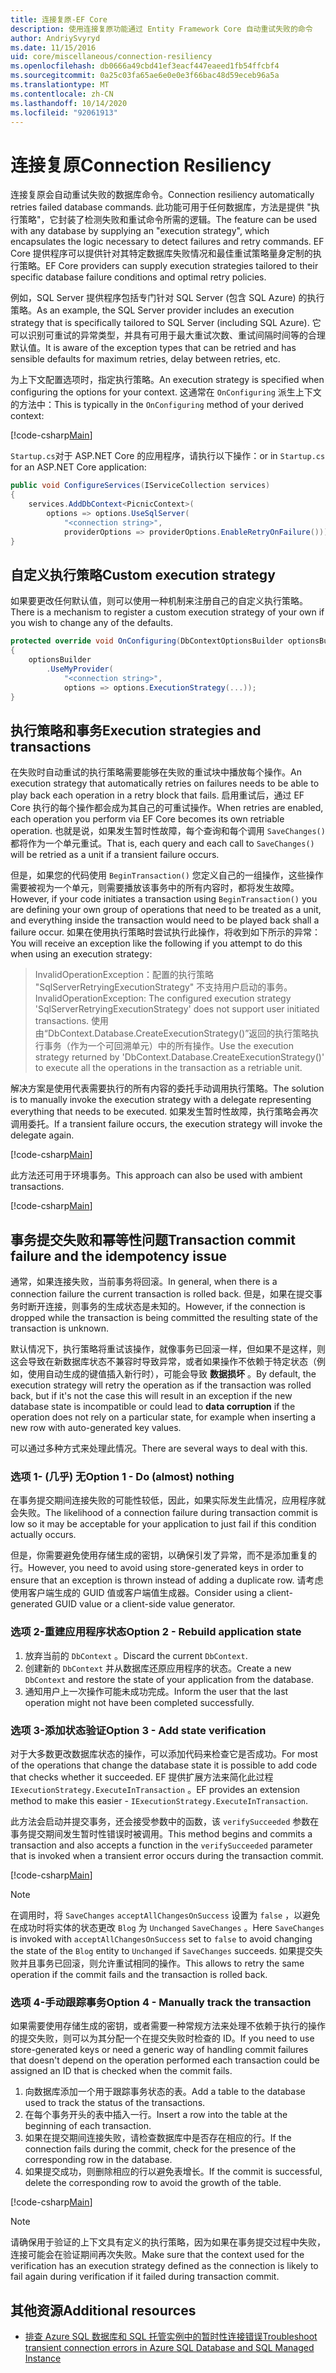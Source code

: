 ```yaml
---
title: 连接复原-EF Core
description: 使用连接复原功能通过 Entity Framework Core 自动重试失败的命令
author: AndriySvyryd
ms.date: 11/15/2016
uid: core/miscellaneous/connection-resiliency
ms.openlocfilehash: db0666a49cbd41ef3eacf447eaeed1fb54ffcbf4
ms.sourcegitcommit: 0a25c03fa65ae6e0e0e3f66bac48d59eceb96a5a
ms.translationtype: MT
ms.contentlocale: zh-CN
ms.lasthandoff: 10/14/2020
ms.locfileid: "92061913"
---
```

# <a name="connection-resiliency"></a><span data-ttu-id="39cc4-103">连接复原</span><span class="sxs-lookup"><span data-stu-id="39cc4-103">Connection Resiliency</span></span>

<span data-ttu-id="39cc4-104">连接复原会自动重试失败的数据库命令。</span><span class="sxs-lookup"><span data-stu-id="39cc4-104">Connection resiliency automatically retries failed database commands.</span></span> <span data-ttu-id="39cc4-105">此功能可用于任何数据库，方法是提供 "执行策略"，它封装了检测失败和重试命令所需的逻辑。</span><span class="sxs-lookup"><span data-stu-id="39cc4-105">The feature can be used with any database by supplying an "execution strategy", which encapsulates the logic necessary to detect failures and retry commands.</span></span> <span data-ttu-id="39cc4-106">EF Core 提供程序可以提供针对其特定数据库失败情况和最佳重试策略量身定制的执行策略。</span><span class="sxs-lookup"><span data-stu-id="39cc4-106">EF Core providers can supply execution strategies tailored to their specific database failure conditions and optimal retry policies.</span></span>

<span data-ttu-id="39cc4-107">例如，SQL Server 提供程序包括专门针对 SQL Server (包含 SQL Azure) 的执行策略。</span><span class="sxs-lookup"><span data-stu-id="39cc4-107">As an example, the SQL Server provider includes an execution strategy that is specifically tailored to SQL Server (including SQL Azure).</span></span> <span data-ttu-id="39cc4-108">它可以识别可重试的异常类型，并具有可用于最大重试次数、重试间隔时间等的合理默认值。</span><span class="sxs-lookup"><span data-stu-id="39cc4-108">It is aware of the exception types that can be retried and has sensible defaults for maximum retries, delay between retries, etc.</span></span>

<span data-ttu-id="39cc4-109">为上下文配置选项时，指定执行策略。</span><span class="sxs-lookup"><span data-stu-id="39cc4-109">An execution strategy is specified when configuring the options for your context.</span></span> <span data-ttu-id="39cc4-110">这通常在 `OnConfiguring` 派生上下文的方法中：</span><span class="sxs-lookup"><span data-stu-id="39cc4-110">This is typically in the `OnConfiguring` method of your derived context:</span></span>

[!code-csharp[Main](../../../samples/core/Miscellaneous/ConnectionResiliency/Program.cs#OnConfiguring)]

<span data-ttu-id="39cc4-111">`Startup.cs`对于 ASP.NET Core 的应用程序，请执行以下操作：</span><span class="sxs-lookup"><span data-stu-id="39cc4-111">or in `Startup.cs` for an ASP.NET Core application:</span></span>

```csharp
public void ConfigureServices(IServiceCollection services)
{
    services.AddDbContext<PicnicContext>(
        options => options.UseSqlServer(
            "<connection string>",
            providerOptions => providerOptions.EnableRetryOnFailure()));
}
```

## <a name="custom-execution-strategy"></a><span data-ttu-id="39cc4-112">自定义执行策略</span><span class="sxs-lookup"><span data-stu-id="39cc4-112">Custom execution strategy</span></span>

<span data-ttu-id="39cc4-113">如果要更改任何默认值，则可以使用一种机制来注册自己的自定义执行策略。</span><span class="sxs-lookup"><span data-stu-id="39cc4-113">There is a mechanism to register a custom execution strategy of your own if you wish to change any of the defaults.</span></span>

```csharp
protected override void OnConfiguring(DbContextOptionsBuilder optionsBuilder)
{
    optionsBuilder
        .UseMyProvider(
            "<connection string>",
            options => options.ExecutionStrategy(...));
}
```

## <a name="execution-strategies-and-transactions"></a><span data-ttu-id="39cc4-114">执行策略和事务</span><span class="sxs-lookup"><span data-stu-id="39cc4-114">Execution strategies and transactions</span></span>

<span data-ttu-id="39cc4-115">在失败时自动重试的执行策略需要能够在失败的重试块中播放每个操作。</span><span class="sxs-lookup"><span data-stu-id="39cc4-115">An execution strategy that automatically retries on failures needs to be able to play back each operation in a retry block that fails.</span></span> <span data-ttu-id="39cc4-116">启用重试后，通过 EF Core 执行的每个操作都会成为其自己的可重试操作。</span><span class="sxs-lookup"><span data-stu-id="39cc4-116">When retries are enabled, each operation you perform via EF Core becomes its own retriable operation.</span></span> <span data-ttu-id="39cc4-117">也就是说，如果发生暂时性故障，每个查询和每个调用 `SaveChanges()` 都将作为一个单元重试。</span><span class="sxs-lookup"><span data-stu-id="39cc4-117">That is, each query and each call to `SaveChanges()` will be retried as a unit if a transient failure occurs.</span></span>

<span data-ttu-id="39cc4-118">但是，如果您的代码使用 `BeginTransaction()` 您定义自己的一组操作，这些操作需要被视为一个单元，则需要播放该事务中的所有内容时，都将发生故障。</span><span class="sxs-lookup"><span data-stu-id="39cc4-118">However, if your code initiates a transaction using `BeginTransaction()` you are defining your own group of operations that need to be treated as a unit, and everything inside the transaction would need to be played back shall a failure occur.</span></span> <span data-ttu-id="39cc4-119">如果在使用执行策略时尝试执行此操作，将收到如下所示的异常：</span><span class="sxs-lookup"><span data-stu-id="39cc4-119">You will receive an exception like the following if you attempt to do this when using an execution strategy:</span></span>

> <span data-ttu-id="39cc4-120">InvalidOperationException：配置的执行策略 "SqlServerRetryingExecutionStrategy" 不支持用户启动的事务。</span><span class="sxs-lookup"><span data-stu-id="39cc4-120">InvalidOperationException: The configured execution strategy 'SqlServerRetryingExecutionStrategy' does not support user initiated transactions.</span></span> <span data-ttu-id="39cc4-121">使用由“DbContext.Database.CreateExecutionStrategy()”返回的执行策略执行事务（作为一个可回溯单元）中的所有操作。</span><span class="sxs-lookup"><span data-stu-id="39cc4-121">Use the execution strategy returned by 'DbContext.Database.CreateExecutionStrategy()' to execute all the operations in the transaction as a retriable unit.</span></span>

<span data-ttu-id="39cc4-122">解决方案是使用代表需要执行的所有内容的委托手动调用执行策略。</span><span class="sxs-lookup"><span data-stu-id="39cc4-122">The solution is to manually invoke the execution strategy with a delegate representing everything that needs to be executed.</span></span> <span data-ttu-id="39cc4-123">如果发生暂时性故障，执行策略会再次调用委托。</span><span class="sxs-lookup"><span data-stu-id="39cc4-123">If a transient failure occurs, the execution strategy will invoke the delegate again.</span></span>

[!code-csharp[Main](../../../samples/core/Miscellaneous/ConnectionResiliency/Program.cs#ManualTransaction)]

<span data-ttu-id="39cc4-124">此方法还可用于环境事务。</span><span class="sxs-lookup"><span data-stu-id="39cc4-124">This approach can also be used with ambient transactions.</span></span>

[!code-csharp[Main](../../../samples/core/Miscellaneous/ConnectionResiliency/Program.cs#AmbientTransaction)]

## <a name="transaction-commit-failure-and-the-idempotency-issue"></a><span data-ttu-id="39cc4-125">事务提交失败和幂等性问题</span><span class="sxs-lookup"><span data-stu-id="39cc4-125">Transaction commit failure and the idempotency issue</span></span>

<span data-ttu-id="39cc4-126">通常，如果连接失败，当前事务将回滚。</span><span class="sxs-lookup"><span data-stu-id="39cc4-126">In general, when there is a connection failure the current transaction is rolled back.</span></span> <span data-ttu-id="39cc4-127">但是，如果在提交事务时断开连接，则事务的生成状态是未知的。</span><span class="sxs-lookup"><span data-stu-id="39cc4-127">However, if the connection is dropped while the transaction is being committed the resulting state of the transaction is unknown.</span></span>

<span data-ttu-id="39cc4-128">默认情况下，执行策略将重试该操作，就像事务已回滚一样，但如果不是这样，则这会导致在新数据库状态不兼容时导致异常，或者如果操作不依赖于特定状态（例如，使用自动生成的键值插入新行时），可能会导致 **数据损坏** 。</span><span class="sxs-lookup"><span data-stu-id="39cc4-128">By default, the execution strategy will retry the operation as if the transaction was rolled back, but if it's not the case this will result in an exception if the new database state is incompatible or could lead to **data corruption** if the operation does not rely on a particular state, for example when inserting a new row with auto-generated key values.</span></span>

<span data-ttu-id="39cc4-129">可以通过多种方式来处理此情况。</span><span class="sxs-lookup"><span data-stu-id="39cc4-129">There are several ways to deal with this.</span></span>

### <a name="option-1---do-almost-nothing"></a><span data-ttu-id="39cc4-130">选项 1- (几乎) 无</span><span class="sxs-lookup"><span data-stu-id="39cc4-130">Option 1 - Do (almost) nothing</span></span>

<span data-ttu-id="39cc4-131">在事务提交期间连接失败的可能性较低，因此，如果实际发生此情况，应用程序就会失败。</span><span class="sxs-lookup"><span data-stu-id="39cc4-131">The likelihood of a connection failure during transaction commit is low so it may be acceptable for your application to just fail if this condition actually occurs.</span></span>

<span data-ttu-id="39cc4-132">但是，你需要避免使用存储生成的密钥，以确保引发了异常，而不是添加重复的行。</span><span class="sxs-lookup"><span data-stu-id="39cc4-132">However, you need to avoid using store-generated keys in order to ensure that an exception is thrown instead of adding a duplicate row.</span></span> <span data-ttu-id="39cc4-133">请考虑使用客户端生成的 GUID 值或客户端值生成器。</span><span class="sxs-lookup"><span data-stu-id="39cc4-133">Consider using a client-generated GUID value or a client-side value generator.</span></span>

### <a name="option-2---rebuild-application-state"></a><span data-ttu-id="39cc4-134">选项 2-重建应用程序状态</span><span class="sxs-lookup"><span data-stu-id="39cc4-134">Option 2 - Rebuild application state</span></span>

1. <span data-ttu-id="39cc4-135">放弃当前的 `DbContext` 。</span><span class="sxs-lookup"><span data-stu-id="39cc4-135">Discard the current `DbContext`.</span></span>
2. <span data-ttu-id="39cc4-136">创建新的 `DbContext` 并从数据库还原应用程序的状态。</span><span class="sxs-lookup"><span data-stu-id="39cc4-136">Create a new `DbContext` and restore the state of your application from the database.</span></span>
3. <span data-ttu-id="39cc4-137">通知用户上一次操作可能未成功完成。</span><span class="sxs-lookup"><span data-stu-id="39cc4-137">Inform the user that the last operation might not have been completed successfully.</span></span>

### <a name="option-3---add-state-verification"></a><span data-ttu-id="39cc4-138">选项 3-添加状态验证</span><span class="sxs-lookup"><span data-stu-id="39cc4-138">Option 3 - Add state verification</span></span>

<span data-ttu-id="39cc4-139">对于大多数更改数据库状态的操作，可以添加代码来检查它是否成功。</span><span class="sxs-lookup"><span data-stu-id="39cc4-139">For most of the operations that change the database state it is possible to add code that checks whether it succeeded.</span></span> <span data-ttu-id="39cc4-140">EF 提供扩展方法来简化此过程 `IExecutionStrategy.ExecuteInTransaction` 。</span><span class="sxs-lookup"><span data-stu-id="39cc4-140">EF provides an extension method to make this easier - `IExecutionStrategy.ExecuteInTransaction`.</span></span>

<span data-ttu-id="39cc4-141">此方法会启动并提交事务，还会接受参数中的函数，该 `verifySucceeded` 参数在事务提交期间发生暂时性错误时被调用。</span><span class="sxs-lookup"><span data-stu-id="39cc4-141">This method begins and commits a transaction and also accepts a function in the `verifySucceeded` parameter that is invoked when a transient error occurs during the transaction commit.</span></span>

[!code-csharp[Main](../../../samples/core/Miscellaneous/ConnectionResiliency/Program.cs#Verification)]

> [!NOTE]
> <span data-ttu-id="39cc4-142">在调用时，将 `SaveChanges` `acceptAllChangesOnSuccess` 设置为 `false` ，以避免在成功时将实体的状态更改 `Blog` 为 `Unchanged` `SaveChanges` 。</span><span class="sxs-lookup"><span data-stu-id="39cc4-142">Here `SaveChanges` is invoked with `acceptAllChangesOnSuccess` set to `false` to avoid changing the state of the `Blog` entity to `Unchanged` if `SaveChanges` succeeds.</span></span> <span data-ttu-id="39cc4-143">如果提交失败并且事务已回滚，则允许重试相同的操作。</span><span class="sxs-lookup"><span data-stu-id="39cc4-143">This allows to retry the same operation if the commit fails and the transaction is rolled back.</span></span>

### <a name="option-4---manually-track-the-transaction"></a><span data-ttu-id="39cc4-144">选项 4-手动跟踪事务</span><span class="sxs-lookup"><span data-stu-id="39cc4-144">Option 4 - Manually track the transaction</span></span>

<span data-ttu-id="39cc4-145">如果需要使用存储生成的密钥，或者需要一种常规方法来处理不依赖于执行的操作的提交失败，则可以为其分配一个在提交失败时检查的 ID。</span><span class="sxs-lookup"><span data-stu-id="39cc4-145">If you need to use store-generated keys or need a generic way of handling commit failures that doesn't depend on the operation performed each transaction could be assigned an ID that is checked when the commit fails.</span></span>

1. <span data-ttu-id="39cc4-146">向数据库添加一个用于跟踪事务状态的表。</span><span class="sxs-lookup"><span data-stu-id="39cc4-146">Add a table to the database used to track the status of the transactions.</span></span>
2. <span data-ttu-id="39cc4-147">在每个事务开头的表中插入一行。</span><span class="sxs-lookup"><span data-stu-id="39cc4-147">Insert a row into the table at the beginning of each transaction.</span></span>
3. <span data-ttu-id="39cc4-148">如果在提交期间连接失败，请检查数据库中是否存在相应的行。</span><span class="sxs-lookup"><span data-stu-id="39cc4-148">If the connection fails during the commit, check for the presence of the corresponding row in the database.</span></span>
4. <span data-ttu-id="39cc4-149">如果提交成功，则删除相应的行以避免表增长。</span><span class="sxs-lookup"><span data-stu-id="39cc4-149">If the commit is successful, delete the corresponding row to avoid the growth of the table.</span></span>

[!code-csharp[Main](../../../samples/core/Miscellaneous/ConnectionResiliency/Program.cs#Tracking)]

> [!NOTE]
> <span data-ttu-id="39cc4-150">请确保用于验证的上下文具有定义的执行策略，因为如果在事务提交过程中失败，连接可能会在验证期间再次失败。</span><span class="sxs-lookup"><span data-stu-id="39cc4-150">Make sure that the context used for the verification has an execution strategy defined as the connection is likely to fail again during verification if it failed during transaction commit.</span></span>

## <a name="additional-resources"></a><span data-ttu-id="39cc4-151">其他资源</span><span class="sxs-lookup"><span data-stu-id="39cc4-151">Additional resources</span></span>

* [<span data-ttu-id="39cc4-152">排查 Azure SQL 数据库和 SQL 托管实例中的暂时性连接错误</span><span class="sxs-lookup"><span data-stu-id="39cc4-152">Troubleshoot transient connection errors in Azure SQL Database and SQL Managed Instance</span></span>](/azure/azure-sql/database/troubleshoot-common-connectivity-issues)
